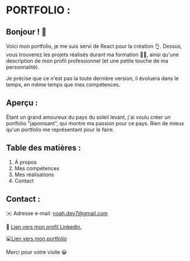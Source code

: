 

# PORTFOLIO : 

## Bonjour ! 👋

Voici mon portfolio, je me suis servi de React pour la création 👌. 
Dessus, vous trouverez les projets réalisés durant ma formation 🧑‍💻, ainsi qu'une description de mon profil professionnel (et une petite touche de ma personnalité).

Je précise que ce n'est pas la toute dernière version, il évoluera dans le temps, en même temps que mes compétences.


## Aperçu :

Étant un grand amoureux du pays du soleil levant, j'ai voulu créer un portfolio "japonisant", qui montre ma passion pour ce pays. Rien de mieux qu'un portfolio me représentant pour le faire.


## Table des matières : 

1. Á propos
2. Mes compétences
3. Mes réalisations
4. Contact


## Contact :

✉️ Adresse e-mail: noah.dev7@gmail.com

🔵 [Lien vers mon profil LinkedIn](https://www.linkedin.com/in/noah-liebert-13a96229a/),

💻[Lien vers mon portfolio](https://nadau07.github.io/Portfolio_officiel/)

Merci pour votre visite 😀

